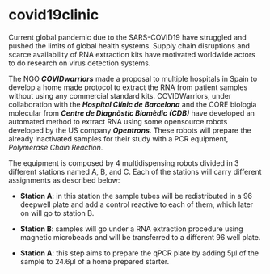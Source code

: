 # covid19clinic

Current global pandemic due to the SARS-COVID19 have struggled and pushed the limits of global health systems. Supply chain disruptions and scarce availability of RNA extraction kits have motivated  worldwide actors to do research on virus detection systems.  

The NGO ***COVIDwarriors*** made a proposal to multiple hospitals in Spain to develop a home made protocol to extract the RNA from patient samples without using any commercial standard kits. COVIDWarriors, under collaboration with the ***Hospital Clínic de Barcelona*** and the CORE biologia molecular from ***Centre de Diagnòstic Biomèdic (CDB)*** have developed an automated method to extract RNA using some opensource robots developed by the US company ***Opentrons***. These robots will prepare the already inactivated samples for their study with a PCR equipment, *Polymerase Chain Reaction*.

The equipment is composed by 4 multidispensing robots divided in 3 different stations named A, B, and C. Each of the stations will carry different assignments as described below:

- **Station A**: in this station the sample tubes will be redistributed in a 96 deepwell plate and add a control reactive to each of them, which later on will go to station B.

- **Station B**: samples will go under a RNA extraction procedure using magnetic microbeads and will be transferred to a different 96 well plate.

- **Station A**: this step aims to prepare the qPCR plate by adding 5µl of the sample to 24.6µl of a home prepared starter.
